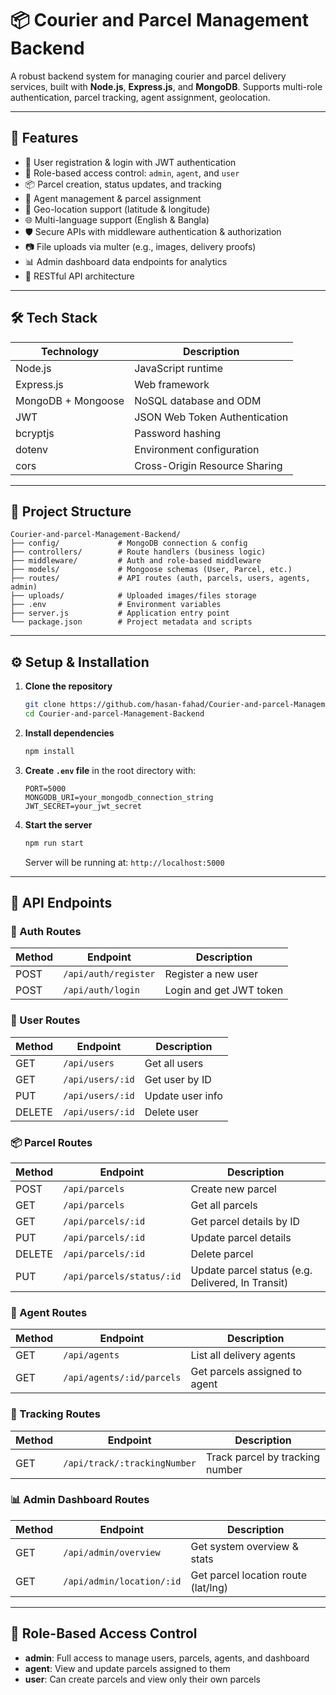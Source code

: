 # 📦 Courier and Parcel Management Backend

A robust backend system for managing courier and parcel delivery services, built with **Node.js**, **Express.js**, and **MongoDB**. Supports multi-role authentication, parcel tracking, agent assignment, geolocation.

---

## 🚀 Features

- 👤 User registration & login with JWT authentication  
- 🔐 Role-based access control: `admin`, `agent`, and `user`  
- 📦 Parcel creation, status updates, and tracking  
- 🚚 Agent management & parcel assignment  
- 📍 Geo-location support (latitude & longitude)  
- 🌐 Multi-language support (English & Bangla)  
- 🛡️ Secure APIs with middleware authentication & authorization  
- 📷 File uploads via multer (e.g., images, delivery proofs)  
- 📊 Admin dashboard data endpoints for analytics  
- 📜 RESTful API architecture  

---

## 🛠️ Tech Stack

| Technology       | Description                     |
|------------------|---------------------------------|
| Node.js          | JavaScript runtime              |
| Express.js       | Web framework                   |
| MongoDB + Mongoose | NoSQL database and ODM        |
| JWT              | JSON Web Token Authentication  |
| bcryptjs         | Password hashing                |
| dotenv           | Environment configuration       |
| cors             | Cross-Origin Resource Sharing   |


---
## 📁 Project Structure

```
Courier-and-parcel-Management-Backend/
├── config/             # MongoDB connection & config
├── controllers/        # Route handlers (business logic)
├── middleware/         # Auth and role-based middleware
├── models/             # Mongoose schemas (User, Parcel, etc.)
├── routes/             # API routes (auth, parcels, users, agents, admin)
├── uploads/            # Uploaded images/files storage
├── .env                # Environment variables
├── server.js           # Application entry point
└── package.json        # Project metadata and scripts
```

---

## ⚙️ Setup & Installation

1. **Clone the repository**
   ```bash
   git clone https://github.com/hasan-fahad/Courier-and-parcel-Management-Backend.git
   cd Courier-and-parcel-Management-Backend
   ```

2. **Install dependencies**
   ```bash
   npm install
   ```

3. **Create `.env` file** in the root directory with:
   ```env
   PORT=5000
   MONGODB_URI=your_mongodb_connection_string
   JWT_SECRET=your_jwt_secret
   ```

4. **Start the server**
   ```bash
   npm run start
   ```
   Server will be running at: `http://localhost:5000`

---

## 📡 API Endpoints

### 🔑 Auth Routes

| Method | Endpoint               | Description               |
|--------|------------------------|---------------------------|
| POST   | `/api/auth/register`   | Register a new user       |
| POST   | `/api/auth/login`      | Login and get JWT token   |

### 👤 User Routes

| Method | Endpoint             | Description              |
|--------|----------------------|--------------------------|
| GET    | `/api/users`         | Get all users            |
| GET    | `/api/users/:id`     | Get user by ID           |
| PUT    | `/api/users/:id`     | Update user info         |
| DELETE | `/api/users/:id`     | Delete user              |

### 📦 Parcel Routes

| Method | Endpoint                  | Description                     |
|--------|---------------------------|---------------------------------|
| POST   | `/api/parcels`            | Create new parcel               |
| GET    | `/api/parcels`            | Get all parcels                 |
| GET    | `/api/parcels/:id`        | Get parcel details by ID        |
| PUT    | `/api/parcels/:id`        | Update parcel details           |
| DELETE | `/api/parcels/:id`        | Delete parcel                   |
| PUT    | `/api/parcels/status/:id` | Update parcel status (e.g. Delivered, In Transit) |

### 🚚 Agent Routes

| Method | Endpoint                  | Description                     |
|--------|---------------------------|---------------------------------|
| GET    | `/api/agents`             | List all delivery agents        |
| GET    | `/api/agents/:id/parcels` | Get parcels assigned to agent   |

### 🧭 Tracking Routes

| Method | Endpoint                      | Description                      |
|--------|-------------------------------|---------------------------------|
| GET    | `/api/track/:trackingNumber`  | Track parcel by tracking number |

### 📊 Admin Dashboard Routes

| Method | Endpoint                 | Description                          |
|--------|--------------------------|------------------------------------|
| GET    | `/api/admin/overview`    | Get system overview & stats         |
| GET    | `/api/admin/location/:id`| Get parcel location route (lat/lng) |

---

## 🔐 Role-Based Access Control

- **admin**: Full access to manage users, parcels, agents, and dashboard  
- **agent**: View and update parcels assigned to them  
- **user**: Can create parcels and view only their own parcels  
